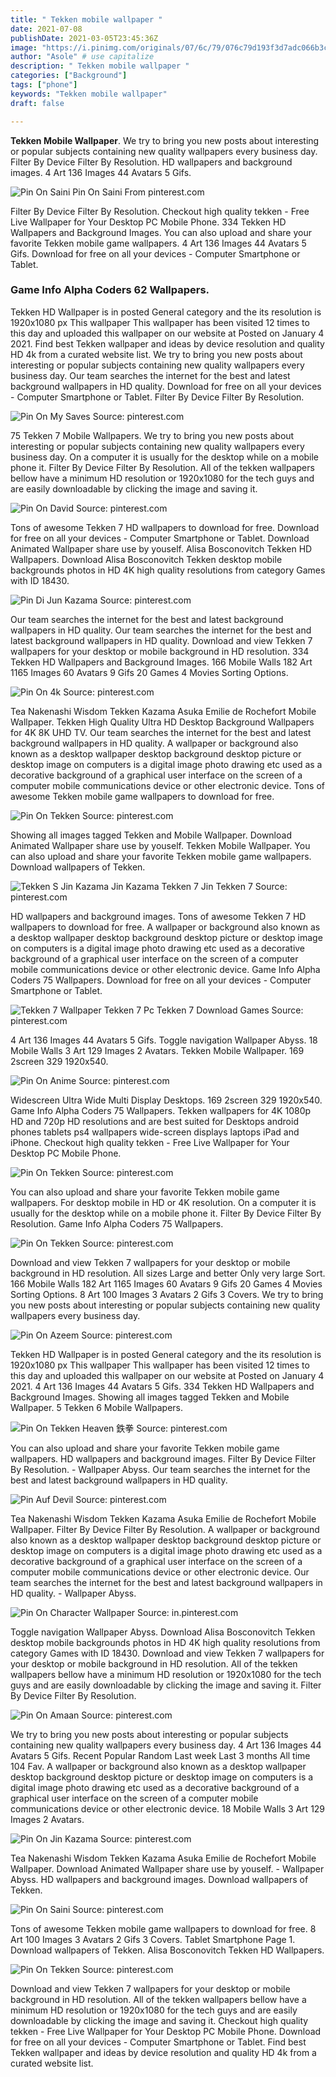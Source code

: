 ```yaml
---
title: " Tekken mobile wallpaper "
date: 2021-07-08
publishDate: 2021-03-05T23:45:36Z
image: "https://i.pinimg.com/originals/07/6c/79/076c79d193f3d7adc066b3c1a2cbceef.jpg"
author: "Asole" # use capitalize
description: " Tekken mobile wallpaper "
categories: ["Background"]
tags: ["phone"]
keywords: "Tekken mobile wallpaper"
draft: false

---
```



**Tekken Mobile Wallpaper**. We try to bring you new posts about interesting or popular subjects containing new quality wallpapers every business day. Filter By Device Filter By Resolution. HD wallpapers and background images. 4 Art 136 Images 44 Avatars 5 Gifs.

![Pin On Saini](https://i.pinimg.com/originals/39/8b/87/398b87aecba346c97418e1435e2338a0.jpg "Pin On Saini")
Pin On Saini From pinterest.com


Filter By Device Filter By Resolution. Checkout high quality tekken - Free Live Wallpaper for Your Desktop PC Mobile Phone. 334 Tekken HD Wallpapers and Background Images. You can also upload and share your favorite Tekken mobile game wallpapers. 4 Art 136 Images 44 Avatars 5 Gifs. Download for free on all your devices - Computer Smartphone or Tablet.

### Game Info Alpha Coders 62 Wallpapers.

Tekken HD Wallpaper is in posted General category and the its resolution is 1920x1080 px This wallpaper This wallpaper has been visited 12 times to this day and uploaded this wallpaper on our website at Posted on January 4 2021. Find best Tekken wallpaper and ideas by device resolution and quality HD 4k from a curated website list. We try to bring you new posts about interesting or popular subjects containing new quality wallpapers every business day. Our team searches the internet for the best and latest background wallpapers in HD quality. Download for free on all your devices - Computer Smartphone or Tablet. Filter By Device Filter By Resolution.


![Pin On My Saves](https://i.pinimg.com/originals/45/96/ed/4596ede5b632bc654cc1a29e3d22a147.jpg "Pin On My Saves")
Source: pinterest.com

75 Tekken 7 Mobile Wallpapers. We try to bring you new posts about interesting or popular subjects containing new quality wallpapers every business day. On a computer it is usually for the desktop while on a mobile phone it. Filter By Device Filter By Resolution. All of the tekken wallpapers bellow have a minimum HD resolution or 1920x1080 for the tech guys and are easily downloadable by clicking the image and saving it.

![Pin On David](https://i.pinimg.com/originals/79/73/7c/79737cd0965b761a9e9d6b4d3ca31b66.jpg "Pin On David")
Source: pinterest.com

Tons of awesome Tekken 7 HD wallpapers to download for free. Download for free on all your devices - Computer Smartphone or Tablet. Download Animated Wallpaper share use by youself. Alisa Bosconovitch Tekken HD Wallpapers. Download Alisa Bosconovitch Tekken desktop mobile backgrounds photos in HD 4K high quality resolutions from category Games with ID 18430.

![Pin Di Jun Kazama](https://i.pinimg.com/originals/e1/58/43/e15843410072b6b65047668f29eefb5c.jpg "Pin Di Jun Kazama")
Source: pinterest.com

Our team searches the internet for the best and latest background wallpapers in HD quality. Our team searches the internet for the best and latest background wallpapers in HD quality. Download and view Tekken 7 wallpapers for your desktop or mobile background in HD resolution. 334 Tekken HD Wallpapers and Background Images. 166 Mobile Walls 182 Art 1165 Images 60 Avatars 9 Gifs 20 Games 4 Movies Sorting Options.

![Pin On 4k](https://i.pinimg.com/originals/a4/62/82/a462828b704ecff45acc27ece8313875.jpg "Pin On 4k")
Source: pinterest.com

Tea Nakenashi Wisdom Tekken Kazama Asuka Emilie de Rochefort Mobile Wallpaper. Tekken High Quality Ultra HD Desktop Background Wallpapers for 4K 8K UHD TV. Our team searches the internet for the best and latest background wallpapers in HD quality. A wallpaper or background also known as a desktop wallpaper desktop background desktop picture or desktop image on computers is a digital image photo drawing etc used as a decorative background of a graphical user interface on the screen of a computer mobile communications device or other electronic device. Tons of awesome Tekken mobile game wallpapers to download for free.

![Pin On Tekken](https://i.pinimg.com/originals/97/7c/e9/977ce936685b2a39e550a9f9b6622643.jpg "Pin On Tekken")
Source: pinterest.com

Showing all images tagged Tekken and Mobile Wallpaper. Download Animated Wallpaper share use by youself. Tekken Mobile Wallpaper. You can also upload and share your favorite Tekken mobile game wallpapers. Download wallpapers of Tekken.

![Tekken S Jin Kazama Jin Kazama Tekken 7 Jin Tekken 7](https://i.pinimg.com/originals/23/6e/60/236e60cf52d3996b5278dbc9905987d4.jpg "Tekken S Jin Kazama Jin Kazama Tekken 7 Jin Tekken 7")
Source: pinterest.com

HD wallpapers and background images. Tons of awesome Tekken 7 HD wallpapers to download for free. A wallpaper or background also known as a desktop wallpaper desktop background desktop picture or desktop image on computers is a digital image photo drawing etc used as a decorative background of a graphical user interface on the screen of a computer mobile communications device or other electronic device. Game Info Alpha Coders 75 Wallpapers. Download for free on all your devices - Computer Smartphone or Tablet.

![Tekken 7 Wallpaper Tekken 7 Pc Tekken 7 Download Games](https://i.pinimg.com/originals/b7/24/1a/b7241ad90f566f5bb7213c28fba81c07.jpg "Tekken 7 Wallpaper Tekken 7 Pc Tekken 7 Download Games")
Source: pinterest.com

4 Art 136 Images 44 Avatars 5 Gifs. Toggle navigation Wallpaper Abyss. 18 Mobile Walls 3 Art 129 Images 2 Avatars. Tekken Mobile Wallpaper. 169 2screen 329 1920x540.

![Pin On Anime](https://i.pinimg.com/474x/d4/a6/6d/d4a66d18d5cb884568d8074583f5a1cf.jpg "Pin On Anime")
Source: pinterest.com

Widescreen Ultra Wide Multi Display Desktops. 169 2screen 329 1920x540. Game Info Alpha Coders 75 Wallpapers. Tekken wallpapers for 4K 1080p HD and 720p HD resolutions and are best suited for Desktops android phones tablets ps4 wallpapers wide-screen displays laptops iPad and iPhone. Checkout high quality tekken - Free Live Wallpaper for Your Desktop PC Mobile Phone.

![Pin On Tekken](https://i.pinimg.com/736x/27/53/73/275373d48f890b1249a26e4d9d50002c.jpg "Pin On Tekken")
Source: pinterest.com

You can also upload and share your favorite Tekken mobile game wallpapers. For desktop mobile in HD or 4K resolution. On a computer it is usually for the desktop while on a mobile phone it. Filter By Device Filter By Resolution. Game Info Alpha Coders 75 Wallpapers.

![Pin On Tekken](https://i.pinimg.com/originals/81/20/ad/8120added608c33e3e4712bf596b6b03.jpg "Pin On Tekken")
Source: pinterest.com

Download and view Tekken 7 wallpapers for your desktop or mobile background in HD resolution. All sizes Large and better Only very large Sort. 166 Mobile Walls 182 Art 1165 Images 60 Avatars 9 Gifs 20 Games 4 Movies Sorting Options. 8 Art 100 Images 3 Avatars 2 Gifs 3 Covers. We try to bring you new posts about interesting or popular subjects containing new quality wallpapers every business day.

![Pin On Azeem](https://i.pinimg.com/originals/e8/20/a4/e820a467f887a2ffdcdc5abf7924789d.jpg "Pin On Azeem")
Source: pinterest.com

Tekken HD Wallpaper is in posted General category and the its resolution is 1920x1080 px This wallpaper This wallpaper has been visited 12 times to this day and uploaded this wallpaper on our website at Posted on January 4 2021. 4 Art 136 Images 44 Avatars 5 Gifs. 334 Tekken HD Wallpapers and Background Images. Showing all images tagged Tekken and Mobile Wallpaper. 5 Tekken 6 Mobile Wallpapers.

![Pin On Tekken Heaven 鉄拳](https://i.pinimg.com/originals/73/92/66/7392664574ce2759a160ae03078a3f71.jpg "Pin On Tekken Heaven 鉄拳")
Source: pinterest.com

You can also upload and share your favorite Tekken mobile game wallpapers. HD wallpapers and background images. Filter By Device Filter By Resolution. - Wallpaper Abyss. Our team searches the internet for the best and latest background wallpapers in HD quality.

![Pin Auf Devil](https://i.pinimg.com/originals/af/dc/1b/afdc1bdde289e959bb06ce0d6760df4a.jpg "Pin Auf Devil")
Source: pinterest.com

Tea Nakenashi Wisdom Tekken Kazama Asuka Emilie de Rochefort Mobile Wallpaper. Filter By Device Filter By Resolution. A wallpaper or background also known as a desktop wallpaper desktop background desktop picture or desktop image on computers is a digital image photo drawing etc used as a decorative background of a graphical user interface on the screen of a computer mobile communications device or other electronic device. Our team searches the internet for the best and latest background wallpapers in HD quality. - Wallpaper Abyss.

![Pin On Character Wallpaper](https://i.pinimg.com/736x/68/2d/dd/682dddcc39ecd95db52a81531cf21dd6.jpg "Pin On Character Wallpaper")
Source: in.pinterest.com

Toggle navigation Wallpaper Abyss. Download Alisa Bosconovitch Tekken desktop mobile backgrounds photos in HD 4K high quality resolutions from category Games with ID 18430. Download and view Tekken 7 wallpapers for your desktop or mobile background in HD resolution. All of the tekken wallpapers bellow have a minimum HD resolution or 1920x1080 for the tech guys and are easily downloadable by clicking the image and saving it. Filter By Device Filter By Resolution.

![Pin On Amaan](https://i.pinimg.com/originals/b1/e5/ee/b1e5ee769a7f60cf518e38581e44e200.jpg "Pin On Amaan")
Source: pinterest.com

We try to bring you new posts about interesting or popular subjects containing new quality wallpapers every business day. 4 Art 136 Images 44 Avatars 5 Gifs. Recent Popular Random Last week Last 3 months All time 104 Fav. A wallpaper or background also known as a desktop wallpaper desktop background desktop picture or desktop image on computers is a digital image photo drawing etc used as a decorative background of a graphical user interface on the screen of a computer mobile communications device or other electronic device. 18 Mobile Walls 3 Art 129 Images 2 Avatars.

![Pin On Jin Kazama](https://i.pinimg.com/originals/67/ef/de/67efdef856d1acc120b511fdb0d90022.jpg "Pin On Jin Kazama")
Source: pinterest.com

Tea Nakenashi Wisdom Tekken Kazama Asuka Emilie de Rochefort Mobile Wallpaper. Download Animated Wallpaper share use by youself. - Wallpaper Abyss. HD wallpapers and background images. Download wallpapers of Tekken.

![Pin On Saini](https://i.pinimg.com/originals/39/8b/87/398b87aecba346c97418e1435e2338a0.jpg "Pin On Saini")
Source: pinterest.com

Tons of awesome Tekken mobile game wallpapers to download for free. 8 Art 100 Images 3 Avatars 2 Gifs 3 Covers. Tablet Smartphone Page 1. Download wallpapers of Tekken. Alisa Bosconovitch Tekken HD Wallpapers.

![Pin On Tekken](https://i.pinimg.com/originals/07/6c/79/076c79d193f3d7adc066b3c1a2cbceef.jpg "Pin On Tekken")
Source: pinterest.com

Download and view Tekken 7 wallpapers for your desktop or mobile background in HD resolution. All of the tekken wallpapers bellow have a minimum HD resolution or 1920x1080 for the tech guys and are easily downloadable by clicking the image and saving it. Checkout high quality tekken - Free Live Wallpaper for Your Desktop PC Mobile Phone. Download for free on all your devices - Computer Smartphone or Tablet. Find best Tekken wallpaper and ideas by device resolution and quality HD 4k from a curated website list.

